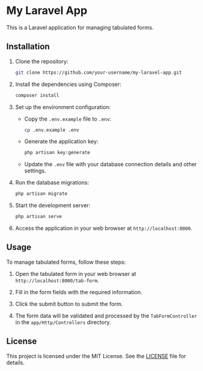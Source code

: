 # My Laravel App

This is a Laravel application for managing tabulated forms.

## Installation

1. Clone the repository:

   ```bash
   git clone https://github.com/your-username/my-laravel-app.git
   ```

2. Install the dependencies using Composer:

   ```bash
   composer install
   ```

3. Set up the environment configuration:

   - Copy the `.env.example` file to `.env`:

     ```bash
     cp .env.example .env
     ```

   - Generate the application key:

     ```bash
     php artisan key:generate
     ```

   - Update the `.env` file with your database connection details and other settings.

4. Run the database migrations:

   ```bash
   php artisan migrate
   ```

5. Start the development server:

   ```bash
   php artisan serve
   ```

6. Access the application in your web browser at `http://localhost:8000`.

## Usage

To manage tabulated forms, follow these steps:

1. Open the tabulated form in your web browser at `http://localhost:8000/tab-form`.

2. Fill in the form fields with the required information.

3. Click the submit button to submit the form.

4. The form data will be validated and processed by the `TabFormController` in the `app/Http/Controllers` directory.

## License

This project is licensed under the MIT License. See the [LICENSE](LICENSE) file for details.
